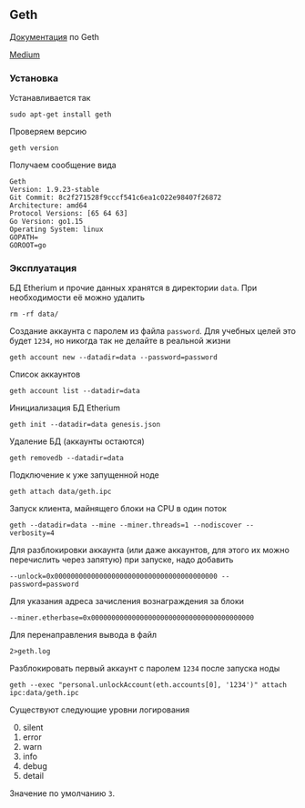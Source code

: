 ## Geth

[Документация](https://geth.ethereum.org/) по Geth

[Medium](https://medium.com/@chim/ethereum-how-to-setup-a-local-test-node-with-initial-ether-balance-using-geth-974511ce712)

### Установка

Устанавливается так
```
sudo apt-get install geth
```
Проверяем версию
```
geth version
```
Получаем сообщение вида
```
Geth
Version: 1.9.23-stable
Git Commit: 8c2f271528f9cccf541c6ea1c022e98407f26872
Architecture: amd64
Protocol Versions: [65 64 63]
Go Version: go1.15
Operating System: linux
GOPATH=
GOROOT=go
```

### Эксплуатация

БД Etherium и прочие данных хранятся в директории `data`. При необходимости её можно удалить
```
rm -rf data/
```

Создание аккаунта с паролем из файла `password`. Для учебных целей это будет `1234`, но никогда так не делайте в реальной жизни
```
geth account new --datadir=data --password=password
```
Список аккаунтов
```
geth account list --datadir=data
```
Инициализация БД Etherium
```
geth init --datadir=data genesis.json
```
Удаление БД (аккаунты остаются)
```
geth removedb --datadir=data
```
Подключение к уже запущенной ноде
```
geth attach data/geth.ipc
```
Запуск клиента, майнящего блоки на CPU в один поток
```
geth --datadir=data --mine --miner.threads=1 --nodiscover --verbosity=4
```
Для разблокировки аккаунта (или даже аккаунтов, для этого их можно перечислить через запятую) при запуске, надо добавить
```
--unlock=0x0000000000000000000000000000000000000000 --password=password
```
Для указания адреса зачисления вознаграждения за блоки
```
--miner.etherbase=0x0000000000000000000000000000000000000000
```
Для перенаправления вывода в файл
```
2>geth.log
```
Разблокировать первый аккаунт с паролем `1234` после запуска ноды
```
geth --exec "personal.unlockAccount(eth.accounts[0], '1234')" attach ipc:data/geth.ipc
```
Существуют следующие уровни логирования

0. silent
1. error
2. warn
3. info
4. debug
5. detail

Значение по умолчанию `3`.